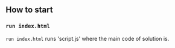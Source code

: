
## How to start

### `run index.html`

`run index.html` runs 'script.js' where the main code of solution is.


